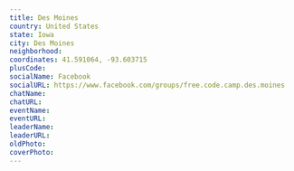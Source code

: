 ```yaml
---
title: Des Moines
country: United States
state: Iowa
city: Des Moines
neighborhood: 
coordinates: 41.591064, -93.603715
plusCode:
socialName: Facebook
socialURL: https://www.facebook.com/groups/free.code.camp.des.moines
chatName:
chatURL:
eventName:
eventURL:
leaderName:
leaderURL:
oldPhoto: 
coverPhoto:
---
```

